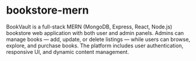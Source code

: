 # bookstore-mern
BookVault is a full-stack MERN (MongoDB, Express, React, Node.js) bookstore web application with both user and admin panels. Admins can manage books — add, update, or delete listings — while users can browse, explore, and purchase books. The platform includes user authentication, responsive UI, and dynamic content management.
